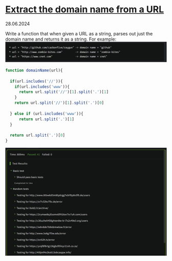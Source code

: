 # [Extract the domain name from a URL](https://www.codewars.com/kata/514a024011ea4fb54200004b/train/javascript)
28.06.2024

Write a function that when given a URL as a string, parses out just the domain name and returns it as a string. For example:
![img.png](img.png)

```js
function domainName(url){

  if(url.includes('//')){
    if(url.includes('www')){
      return url.split('//')[1].split('.')[1]
    }
    return url.split('//')[1].split('.')[0]
    
  } else if (url.includes('www')){
      return url.split('.')[1]
  }
  
  return url.split('.')[0]
}
```

![img_1.png](img_1.png)
